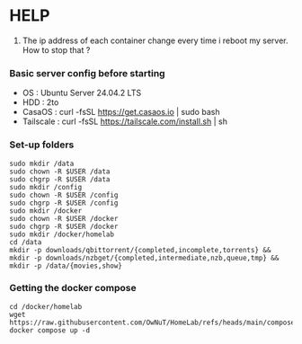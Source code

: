 # HELP
1. The ip address of each container change every time i reboot my server. How to stop that ?

### Basic server config before starting
* OS : Ubuntu Server 24.04.2 LTS
* HDD : 2to
* CasaOS : curl -fsSL https://get.casaos.io | sudo bash
* Tailscale : curl -fsSL https://tailscale.com/install.sh | sh

### Set-up folders
```
sudo mkdir /data
sudo chown -R $USER /data
sudo chgrp -R $USER /data
sudo mkdir /config
sudo chown -R $USER /config
sudo chgrp -R $USER /config
sudo mkdir /docker
sudo chown -R $USER /docker
sudo chgrp -R $USER /docker
sudo mkdir /docker/homelab
cd /data
mkdir -p downloads/qbittorrent/{completed,incomplete,torrents} && mkdir -p downloads/nzbget/{completed,intermediate,nzb,queue,tmp} && mkdir -p /data/{movies,show}
```
### Getting the docker compose
```
cd /docker/homelab
wget https://raw.githubusercontent.com/OwNuT/HomeLab/refs/heads/main/compose.yaml
docker compose up -d
```
